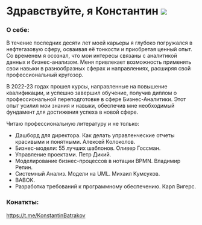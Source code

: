 
# Здравствуйте, я Константин ![](https://github.com/blackcater/blackcater/raw/main/images/Hi.gif) 
### О себе: 
В течение последних десяти лет моей карьеры я глубоко погружался в нефтегазовую сферу, осваивая её тонкости и приобретая ценный опыт. Со временем я осознал, что мои интересы связаны с аналитикой данных и бизнес-анализом. Меня привлекает возможность применять свои навыки в разнообразных сферах и направлениях, расширяя свой профессиональный кругозор.

В 2022-23 годах прошел курсы, направленные на повышение квалификации, и успешно завершил обучение, получив диплом о профессиональной переподготовке в сфере Бизнес-Аналитики. Этот опыт усилил мои знания и навыки, обеспечив мне необходимый фундамент для достижения успеха в новой сфере.

Читаю профессиональную литературу и не только:
- Дашборд для директора. Как делать управленческие отчеты красивыми и понятными. Алексей Колоколов.
- Бизнес-модели: 55 лучших шаблонов. Оливер Госсман.
- Управление проектами. Петр Дикий.
- Моделирование бизнес-процессов в нотации BPMN. Владимир Репин.
- Системный Анализ. Модели на UML. Михаил Кумсуков.
- BABOK.
- Разработка требований к программному обеспечению. Карл Вигерс.
### Конаткты: 
https://t.me/KonstantinBatrakov

<!--
**KonstantinBatrakov/KonstantinBatrakov** is a ✨ _special_ ✨ repository because its `README.md` (this file) appears on your GitHub profile.

Here are some ideas to get you started:

- 🔭 I’m currently working on ...
- 🌱 I’m currently learning ...
- 👯 I’m looking to collaborate on ...
- 🤔 I’m looking for help with ...
- 💬 Ask me about ...
- 📫 How to reach me: ...
- 😄 Pronouns: ...
- ⚡ Fun fact: ...
-->
